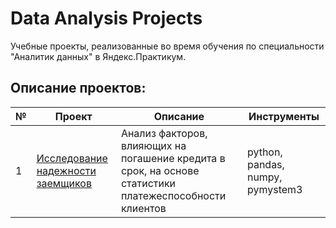 # Data Analysis Projects
 Учебные проекты, реализованные во время обучения по специальности "Аналитик данных" в Яндекс.Практикум.
 
 ## Описание проектов:
| № | Проект      | Описание                                                    | Инструменты |
|---|-------------|-------------------------------------------------------------|-------------|
|1  |[Исследование надежности заемщиков](https://github.com/obormosha/dataAnalysisProjects/blob/main/1_data_preprocessing.ipynb)|Анализ факторов, влияющих на погашение кредита в срок, на основе статистики платежеспособности клиентов|python, pandas, numpy, pymystem3|
